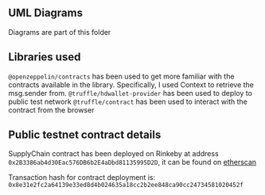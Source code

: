 ## UML Diagrams

Diagrams are part of this folder

## Libraries used

`@openzeppelin/contracts` has been used to get more familiar with the contracts available in the library.
Specifically, I used Context to retrieve the msg.sender from.
`@truffle/hdwallet-provider` has been used to deploy to public test network
`@truffle/contract` has been used to interact with the contract from the browser

## Public testnet contract details

SupplyChain contract has been deployed on Rinkeby at address `0x2B3386ab4d30Eac576DB6b2E4aDbd81135995D2D`, it can be found on [etherscan](https://rinkeby.etherscan.io/address/0x2B3386ab4d30Eac576DB6b2E4aDbd81135995D2D)

Transaction hash for contract deployment is: `0x8e31e2fc2a64139e33ed8d4b024635a18cc2b2ee848ca90cc24734581020452f`
